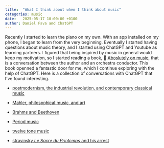 ```yaml
---
title:  "What I think about when I think about music"
categories: music
date:   2025-05-17 10:00:00 +0100
author: Daniel Fava and ChatGPT
---
```


Recently I started to learn the piano on my own.
With an app installed on my phone, I began to learn from the very beginning.
Eventually I started having questions about music theory, and I started using ChatGPT and Youtube as learning partners.
I figured that being inspired by music in general would keep my motivation,
so I started reading a book,
:book: [Aboslutely on music](https://en.wikipedia.org/wiki/Absolutely_on_Music),
that is a conversation between the author and an orchestra conductor.
This book openned a fantastic door for me, which I continue exploring with the help of ChatGPT.
Here is a collection of conversations with ChatGPT that I've found interesting.

- [postmodernism, the industrial revolution, and contemporary classical music](/music/postmodernism.html)
- [Mahler, philosophical music, and art](/music/marhler_philosophical_music.html)
- [Brahms and Beethoven](/music/brahsm_and_beethoven.html)
- [Period music](/music/period_music.html)

- [twelve tone music](/music/twelve_tone.html)
- [stravinsky _Le Sacre du Printemps_ and his arrest](/music/stravinsky.html)

